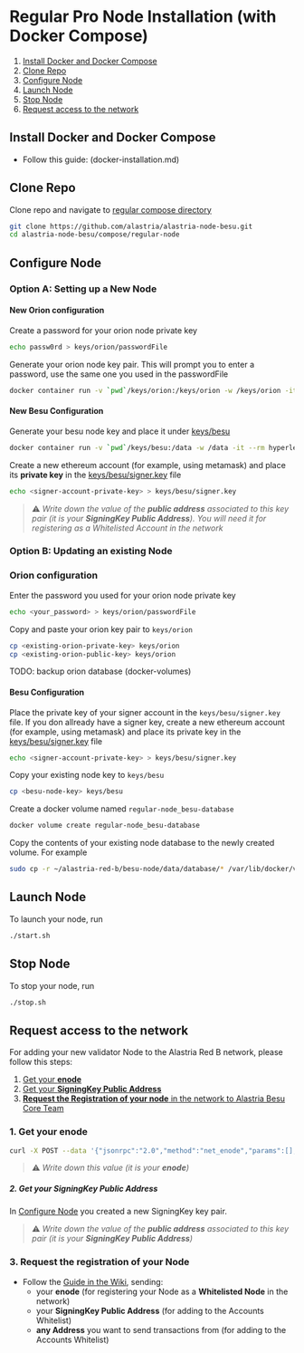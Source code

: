 # Regular Pro Node Installation (with Docker Compose)

1. [Install Docker and Docker Compose](#install-docker-and-docker-compose)
2. [Clone Repo](#clone-repo)
3. [Configure Node](#configure-node)
4. [Launch Node](#launch-node)
5. [Stop Node](#stop-node)
6. [Request access to the network](#access)

## Install Docker and Docker Compose

- Follow this guide: (docker-installation.md)

## Clone Repo

Clone repo and navigate to [regular compose directory](../compose/regular-node)

```sh
git clone https://github.com/alastria/alastria-node-besu.git
cd alastria-node-besu/compose/regular-node
```

## Configure Node

### Option A: Setting up a New Node

#### New Orion configuration

Create a password for your orion node private key

```sh
echo passw0rd > keys/orion/passwordFile
```

Generate your orion node key pair. This will prompt you to enter a password, use the same one you used in the passwordFile

```sh
docker container run -v `pwd`/keys/orion:/keys/orion -w /keys/orion -it --rm pegasyseng/orion:1.5.1-SNAPSHOT -g nodekey
```

#### New Besu Configuration

Generate your besu node key and place it under [keys/besu](../compose/regular-node/keys/besu)

```sh
docker container run -v `pwd`/keys/besu:/data -w /data -it --rm hyperledger/besu:1.4 --data-path=/data public-key export --to=/data/key.pub
```

Create a new ethereum account (for example, using metamask) and place its **private key** in the [keys/besu/signer.key](../compose/regular-node/keys/besu/signer.key) file

```sh
echo <signer-account-private-key> > keys/besu/signer.key
```

> :warning: _Write down the value of the **public address** associated to this key pair (it is your **SigningKey Public Address**). You will need it for registering as a Whitelisted Account in the network_

### Option B: Updating an existing Node

### Orion configuration

Enter the password you used for your orion node private key

```sh
echo <your_password> > keys/orion/passwordFile
```

Copy and paste your orion key pair to `keys/orion`

```sh
cp <existing-orion-private-key> keys/orion
cp <existing-orion-public-key> keys/orion
```

TODO: backup orion database (docker-volumes)

#### Besu Configuration

Place the private key of your signer account in the `keys/besu/signer.key` file. If you don allready have a signer key, create a new ethereum account (for example, using metamask) and place its private key in the [keys/besu/signer.key](../compose/regular-node/keys/besu/signer.key) file

```sh
echo <signer-account-private-key> > keys/besu/signer.key
```

Copy your existing node key to `keys/besu`

```sh
cp <besu-node-key> keys/besu
```

Create a docker volume named `regular-node_besu-database`

```sh
docker volume create regular-node_besu-database
```

Copy the contents of your existing node database to the newly created volume. For example

```sh
sudo cp -r ~/alastria-red-b/besu-node/data/database/* /var/lib/docker/volumes/regular-node_besu-database/_data
```

## Launch Node

To launch your node, run

```sh
./start.sh
```

## Stop Node

To stop your node, run

```sh
./stop.sh
```

## <a name="access"></a>Request access to the network

For adding your new validator Node to the Alastria Red B network, please follow this steps:

1. [Get your **enode**](#enode)
2. [Get your **SigningKey Public Address**](#signing_key_public_address)
3. [**Request the Registration of your node** in the network to Alastria Besu Core Team](#request_registration)

### <a name="enode"></a>1. Get your enode

```sh
curl -X POST --data '{"jsonrpc":"2.0","method":"net_enode","params":[],"id":1}' http://127.0.0.1:8545
```

> :warning: _Write down this value (it is your **enode**)_

##### <a name="signing_key_public_address"></a>2. Get your SigningKey Public Address

In [Configure Node](#configure-node) you created a new SigningKey key pair.

> :warning: _Write down the value of the **public address** associated to this key pair (it is your **SigningKey Public Address**)_

### <a name="request_registration"></a>3. Request the registration of your Node

- Follow the [Guide in the Wiki](https://github.com/alastria/alastria-node-besu/wiki#0-permissioning), sending:
  - your **enode** (for registering your Node as a **Whitelisted Node** in the network)
  - your **SigningKey Public Address** (for adding to the Accounts Whitelist)
  - **any Address** you want to send transactions from (for adding to the Accounts Whitelist)
